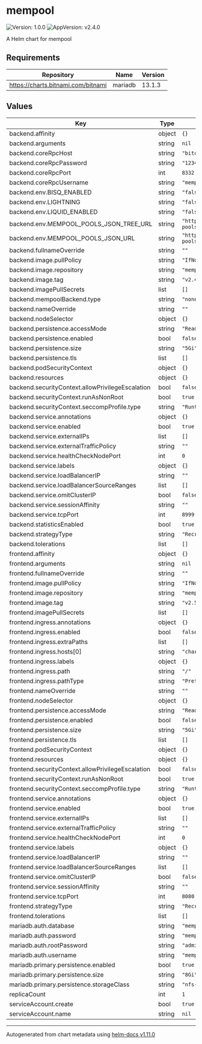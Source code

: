 # mempool

![Version: 1.0.0](https://img.shields.io/badge/Version-1.0.0-informational?style=flat-square) ![AppVersion: v2.4.0](https://img.shields.io/badge/AppVersion-v2.4.0-informational?style=flat-square)

A Helm chart for mempool

## Requirements

| Repository | Name | Version |
|------------|------|---------|
| https://charts.bitnami.com/bitnami | mariadb | 13.1.3 |

## Values

| Key | Type | Default | Description |
|-----|------|---------|-------------|
| backend.affinity | object | `{}` |  |
| backend.arguments | string | `nil` |  |
| backend.coreRpcHost | string | `"bitcoind"` |  |
| backend.coreRpcPassword | string | `"1234567890abcdefg"` |  |
| backend.coreRpcPort | int | `8332` |  |
| backend.coreRpcUsername | string | `"mempool"` |  |
| backend.env.BISQ_ENABLED | string | `"false"` |  |
| backend.env.LIGHTNING | string | `"false"` |  |
| backend.env.LIQUID_ENABLED | string | `"false"` |  |
| backend.env.MEMPOOL_POOLS_JSON_TREE_URL | string | `"https://api.github.com/repos/mempool/mining-pools/git/trees/master"` |  |
| backend.env.MEMPOOL_POOLS_JSON_URL | string | `"https://raw.githubusercontent.com/mempool/mining-pools/master/pools-v2.json"` |  |
| backend.fullnameOverride | string | `""` |  |
| backend.image.pullPolicy | string | `"IfNotPresent"` |  |
| backend.image.repository | string | `"mempool/backend"` |  |
| backend.image.tag | string | `"v2.4.0"` |  |
| backend.imagePullSecrets | list | `[]` |  |
| backend.mempoolBackend.type | string | `"none"` |  |
| backend.nameOverride | string | `""` |  |
| backend.nodeSelector | object | `{}` |  |
| backend.persistence.accessMode | string | `"ReadWriteOnce"` |  |
| backend.persistence.enabled | bool | `false` |  |
| backend.persistence.size | string | `"5Gi"` |  |
| backend.persistence.tls | list | `[]` |  |
| backend.podSecurityContext | object | `{}` |  |
| backend.resources | object | `{}` |  |
| backend.securityContext.allowPrivilegeEscalation | bool | `false` |  |
| backend.securityContext.runAsNonRoot | bool | `true` |  |
| backend.securityContext.seccompProfile.type | string | `"RuntimeDefault"` |  |
| backend.service.annotations | object | `{}` |  |
| backend.service.enabled | bool | `true` |  |
| backend.service.externalIPs | list | `[]` |  |
| backend.service.externalTrafficPolicy | string | `""` |  |
| backend.service.healthCheckNodePort | int | `0` |  |
| backend.service.labels | object | `{}` |  |
| backend.service.loadBalancerIP | string | `""` |  |
| backend.service.loadBalancerSourceRanges | list | `[]` |  |
| backend.service.omitClusterIP | bool | `false` |  |
| backend.service.sessionAffinity | string | `""` |  |
| backend.service.tcpPort | int | `8999` |  |
| backend.statisticsEnabled | bool | `true` |  |
| backend.strategyType | string | `"Recreate"` |  |
| backend.tolerations | list | `[]` |  |
| frontend.affinity | object | `{}` |  |
| frontend.arguments | string | `nil` |  |
| frontend.fullnameOverride | string | `""` |  |
| frontend.image.pullPolicy | string | `"IfNotPresent"` |  |
| frontend.image.repository | string | `"mempool/frontend"` |  |
| frontend.image.tag | string | `"v2.5.0"` |  |
| frontend.imagePullSecrets | list | `[]` |  |
| frontend.ingress.annotations | object | `{}` |  |
| frontend.ingress.enabled | bool | `false` |  |
| frontend.ingress.extraPaths | list | `[]` |  |
| frontend.ingress.hosts[0] | string | `"chart-example.local"` |  |
| frontend.ingress.labels | object | `{}` |  |
| frontend.ingress.path | string | `"/"` |  |
| frontend.ingress.pathType | string | `"Prefix"` |  |
| frontend.nameOverride | string | `""` |  |
| frontend.nodeSelector | object | `{}` |  |
| frontend.persistence.accessMode | string | `"ReadWriteOnce"` |  |
| frontend.persistence.enabled | bool | `false` |  |
| frontend.persistence.size | string | `"5Gi"` |  |
| frontend.persistence.tls | list | `[]` |  |
| frontend.podSecurityContext | object | `{}` |  |
| frontend.resources | object | `{}` |  |
| frontend.securityContext.allowPrivilegeEscalation | bool | `false` |  |
| frontend.securityContext.runAsNonRoot | bool | `true` |  |
| frontend.securityContext.seccompProfile.type | string | `"RuntimeDefault"` |  |
| frontend.service.annotations | object | `{}` |  |
| frontend.service.enabled | bool | `true` |  |
| frontend.service.externalIPs | list | `[]` |  |
| frontend.service.externalTrafficPolicy | string | `""` |  |
| frontend.service.healthCheckNodePort | int | `0` |  |
| frontend.service.labels | object | `{}` |  |
| frontend.service.loadBalancerIP | string | `""` |  |
| frontend.service.loadBalancerSourceRanges | list | `[]` |  |
| frontend.service.omitClusterIP | bool | `false` |  |
| frontend.service.sessionAffinity | string | `""` |  |
| frontend.service.tcpPort | int | `8080` |  |
| frontend.strategyType | string | `"Recreate"` |  |
| frontend.tolerations | list | `[]` |  |
| mariadb.auth.database | string | `"mempool"` |  |
| mariadb.auth.password | string | `"mempool"` |  |
| mariadb.auth.rootPassword | string | `"admin"` |  |
| mariadb.auth.username | string | `"mempool"` |  |
| mariadb.primary.persistence.enabled | bool | `true` |  |
| mariadb.primary.persistence.size | string | `"8Gi"` |  |
| mariadb.primary.persistence.storageClass | string | `"nfs-client"` |  |
| replicaCount | int | `1` |  |
| serviceAccount.create | bool | `true` |  |
| serviceAccount.name | string | `nil` |  |

----------------------------------------------
Autogenerated from chart metadata using [helm-docs v1.11.0](https://github.com/norwoodj/helm-docs/releases/v1.11.0)
